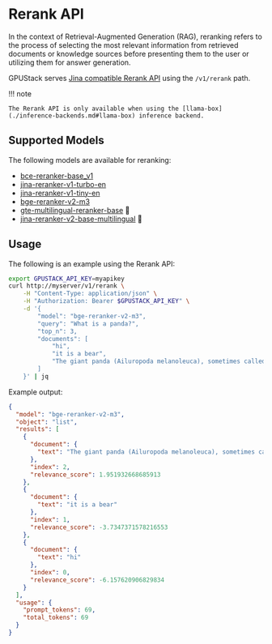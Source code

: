 # Rerank API

In the context of Retrieval-Augmented Generation (RAG), reranking refers to the process of selecting the most relevant information from retrieved documents or knowledge sources before presenting them to the user or utilizing them for answer generation.

GPUStack serves [Jina compatible Rerank API](https://jina.ai/reranker/) using the `/v1/rerank` path.

!!! note

    The Rerank API is only available when using the [llama-box](./inference-backends.md#llama-box) inference backend.

## Supported Models

The following models are available for reranking:

- [bce-reranker-base_v1](https://huggingface.co/gpustack/bce-reranker-base_v1-GGUF)
- [jina-reranker-v1-turbo-en](https://huggingface.co/gpustack/jina-reranker-v1-turbo-en-GGUF)
- [jina-reranker-v1-tiny-en](https://huggingface.co/gpustack/jina-reranker-v1-tiny-en-GGUF)
- [bge-reranker-v2-m3](https://huggingface.co/gpustack/bge-reranker-v2-m3-GGUF)
- [gte-multilingual-reranker-base](https://huggingface.co/gpustack/gte-multilingual-reranker-base-GGUF) <span title="experimental">🧪</span>
- [jina-reranker-v2-base-multilingual](https://huggingface.co/gpustack/jina-reranker-v2-base-multilingual-GGUF) <span title="experimental">🧪</span>

## Usage

The following is an example using the Rerank API:

```bash
export GPUSTACK_API_KEY=myapikey
curl http://myserver/v1/rerank \
    -H "Content-Type: application/json" \
    -H "Authorization: Bearer $GPUSTACK_API_KEY" \
    -d '{
        "model": "bge-reranker-v2-m3",
        "query": "What is a panda?",
        "top_n": 3,
        "documents": [
            "hi",
            "it is a bear",
            "The giant panda (Ailuropoda melanoleuca), sometimes called a panda bear or simply panda, is a bear species endemic to China."
        ]
    }' | jq
```

Example output:

```json
{
  "model": "bge-reranker-v2-m3",
  "object": "list",
  "results": [
    {
      "document": {
        "text": "The giant panda (Ailuropoda melanoleuca), sometimes called a panda bear or simply panda, is a bear species endemic to China."
      },
      "index": 2,
      "relevance_score": 1.951932668685913
    },
    {
      "document": {
        "text": "it is a bear"
      },
      "index": 1,
      "relevance_score": -3.7347371578216553
    },
    {
      "document": {
        "text": "hi"
      },
      "index": 0,
      "relevance_score": -6.157620906829834
    }
  ],
  "usage": {
    "prompt_tokens": 69,
    "total_tokens": 69
  }
}
```
